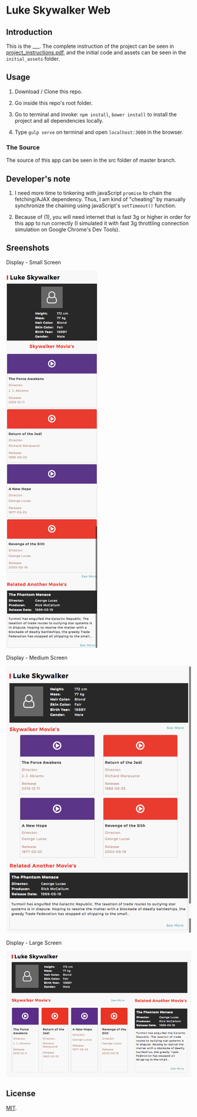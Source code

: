 # Luke Skywalker Web

## Introduction

This is the ___. The complete instruction of the project can be seen in [project_instructions.pdf](https://github.com/wahidyankf/___/blob/master/project_instructions.pdf), and the initial code and assets can be seen in the `initial_assets` folder.

## Usage

1. Download / Clone this repo.

2. Go inside this repo's root folder.

3. Go to terminal and invoke: `npm install`, `bower install` to install the project and all dependencies locally.

4. Type `gulp serve` on terminal and open `localhost:3000` in the browser.

### The Source

The source of this app can be seen in the src folder of master branch. 

## Developer's note

1. I need more time to tinkering with javaScript `promise` to chain the fetching/AJAX dependency. Thus, I am kind of "cheating" by manually synchronize the chaining using javaScript's `setTimeout()` function.

2. Because of (1), you will need internet that is fast 3g or higher in order for this app to run correctly (I simulated it with fast 3g throttling connection simulation on Google Chrome's Dev Tools).

## Sreenshots

Display - Small Screen

![screenshot 1](screenshots/screenshot_small_screen.png)

Display - Medium Screen

![screenshot 2](screenshots/screenshot_medium_screen.png)

Display - Large Screen

![screenshot 3](screenshots/screenshot_large_screen.png)

## License

[MIT](https://en.wikipedia.org/wiki/MIT_License).